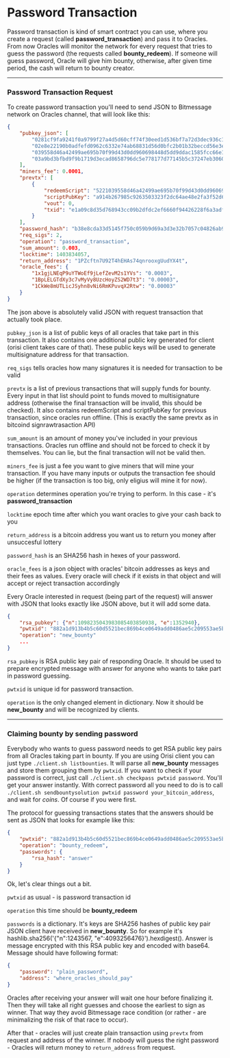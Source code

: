 # Password Transaction

Password transaction is kind of smart contract you can use, where you create a request (called **password_transaction**) and pass it to Oracles. From now Oracles will monitor the network for every request that tries to guess the password (the requests called **bounty_redeem**). If someone will guess password, Oracle will give him bounty, otherwise, after given time period, the cash will return to bounty creator.
___

### Password Transaction Request

To create password transaction you'll need to send JSON to Bitmessage network on Oracles channel, that will look like this:


```json
{
    "pubkey_json": [
        "0281cf9fa9241f0a9799f27a4d5d60cff74f30eed1d536bf7a72d3dec936c15163",
        "02e8e22190b0adfefd0962c6332e74ab68831d56d0bfc2b01b32beccd56e3ef6f0",
        "039558d46a42499ae695b70f99d43d0dd960698448d5dd9ddac1585fcc66e1bdd8",
        "03a9bd3bfbd9f9b1719d3ecad8658796dc5e778177d77145b5c37247eb30608618"
    ],
    "miners_fee": 0.0001,
    "prevtx": [
        {
            "redeemScript": "5221039558d46a42499ae695b70f99d43d0dd960698448d5dd9ddac1585fcc66e1bdd82103a9bd3bfbd9f9b1719d3ecad8658796dc5e778177d77145b5c37247eb306086182102e8e22190b0adfefd0962c6332e74ab68831d56d0bfc2b01b32beccd56e3ef6f0210281cf9fa9241f0a9799f27a4d5d60cff74f30eed1d536bf7a72d3dec936c1516354ae",
            "scriptPubKey": "a914b267985c9263503323f2dc64ae48e2fa3f52d67e87",
            "vout": 0,
            "txid": "e1a09c8d35d768943cc09b2dfdc2ef6660f94426228f6a3adf499ed91185eb46"
        }
    ],
    "password_hash": "b38e8cda33d5145f750c059b9d69a3d3e32b7057c04826ab9697ad89e1ef56ac",
    "req_sigs": 2,
    "operation": "password_transaction",
    "sum_amount": 0.003,
    "locktime": 1403834057,
    "return_address": "1PZcftn7U92T4hEHAs74qnrooxgUudYX4t",
    "oracle_fees": {
        "1x1gjLNEqP9uYTWoEf9jLefZevM2s1YVs": "0.0003",
        "1BpLELGTdXy3c7vMyVy8UzcHoyZS2WD7t3": "0.00003",
        "1CkWe8mUTLicJSyhn8vNi6RmKPuvqX2Rtw": "0.00003"
    }
}
```

The json above is absolutely valid JSON with request transaction that actually took place.

```pubkey_json``` is a list of public keys of all oracles that take part in this transaction. It also contains one additional public key generated for client (orisi client takes care of that). These public keys will be used to generate multisignature address for that transaction.

```req_sigs``` tells oracles how many signatures it is needed for transaction to be valid

```prevtx``` is a list of previous transactions that will supply funds for bounty. Every input in that list should point to funds moved to multisignature address (otherwise the final transaction will be invalid, this should be checked). It also contains redeemScript and scriptPubKey for previous transaction, since oracles run offline. (This is exactly the same prevtx as in bitcoind signrawtrasaction API)

```sum_amount``` is an amount of money you've included in your previous transactions. Oracles run offline and should not be forced to check it by themselves. You can lie, but the final transaction will not be valid then.

```miners_fee``` is just a fee you want to give miners that will mine your transaction. If you have many inputs or outputs the transaction fee should be higher (if the transaction is too big, only eligius will mine it for now).

```operation``` determines operation you're trying to perform. In this case - it's **password_transaction**

```locktime``` epoch time after which you want oracles to give your cash back to you

```return_address``` is a bitcoin address you want us to return you money after unsuccesful lottery

```password_hash``` is an SHA256 hash in hexes of your password.

```oracle_fees``` is a json object with oracles' bitcoin addresses as keys and their fees as values. Every oracle will check if it exists in that object and will accept or reject transaction accordingly


Every Oracle interested in request (being part of the request) will answer with JSON that looks exactly like JSON above, but it will add some data.

```json
{
    "rsa_pubkey": {"n":1098235043983085403850938, "e":1352940},
    "pwtxid": "882a1d913b4b5c60d5521bec869b4ce0649add0486ae5c209553ae5bc7cef1a8",
    "operation": "new_bounty"
    ...
}
```

```rsa_pubkey``` is RSA public key pair of responding Oracle. It should be used to prepare encrypted message with answer for anyone who wants to take part in password guessing.

```pwtxid``` is unique id for password transaction.

```operation``` is the only changed element in dictionary. Now it should be **new_bounty** and will be recognized by clients.

___

### Claiming bounty by sending password

Everybody who wants to guess password needs to get RSA public key pairs from all Oracles taking part in bounty. If you are using Orisi client you can just type ```./client.sh listbounties```. It will parse all **new_bounty** messages and store them grouping them by ```pwtxid```. If you want to check if your password is correct, just call ```./client.sh checkpass pwtxid password```. You'll get your answer instantly. With correct password all you need to do is to call ```./client.sh sendbountysolution pwtxid password your_bitcoin_address```, and wait for *coins*. Of course if you were first.

The protocol for guessing transactions states that the answers should be sent as JSON that looks for example like this:

```json
{
    "pwtxid": "882a1d913b4b5c60d5521bec869b4ce0649add0486ae5c209553ae5bc7cef1a8",
    "operation": "bounty_redeem",
    "passwords": {
        "rsa_hash": "answer"
    }
}
```

Ok, let's clear things out a bit.

```pwtxid``` as usual - is password transaction id

```operation``` this time should be **bounty_redeem**

```passwords``` is a dictionary. It's keys are SHA256 hashes of public key pair JSON client have received in **new_bounty**. So for example it's hashlib.sha256('{"n":1243567, "e":4093256476}').hexdigest(). Answer is message encrypted with this RSA public key and encoded with base64. Message should have following format:

```json
{
    "password": "plain_password",
    "address": "where_oracles_should_pay"
}
```

Oracles after receiving your answer will wait one hour before finalizing it. Then they will take all right guesses and choose the earliest to sign as winner. That way they avoid Bitmessage race condition (or rather - are minimalizing the risk of that race to occur).

After that - oracles will just create plain transaction using ```prevtx``` from request and address of the winner. If nobody will guess the right password - Oracles will return money to ```return_address``` from request.
